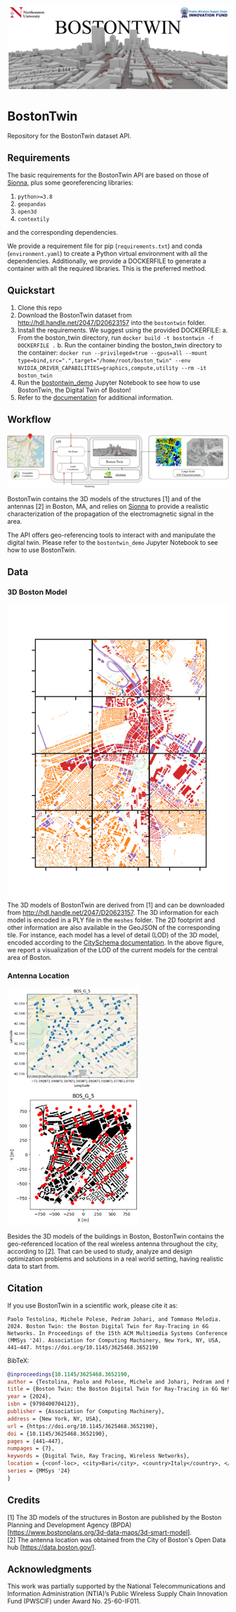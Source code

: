 ![alt text](images/bostontwin.png "Boston Twin")

# BostonTwin
Repository for the BostonTwin dataset API.

## Requirements
The basic requirements for the BostonTwin API are based on those of [Sionna](<https://nvlabs.github.io/sionna/>), plus some georeferencing libraries:
1. `python>=3.8`
2. `geopandas`
3. `open3d`
4. `contextily`

and the corresponding dependencies.

We provide a requirement file for pip (`requirements.txt`) and conda (`environment.yaml`) to create a Python virtual environment with all the dependencies.
Additionally, we provide a DOCKERFILE to generate a container with all the required libraries. This is the preferred method.

## Quickstart
1. Clone this repo
2. Download the BostonTwin dataset from <http://hdl.handle.net/2047/D20623157> into the `bostontwin` folder.
3. Install the requirements. We suggest using the provided DOCKERFILE:
    a. From the boston_twin directory, run `docker build -t bostontwin -f DOCKERFILE .`
    b. Run the container binding the boston_twin directory to the container: `docker run --privileged=true --gpus=all --mount type=bind,src=".",target="/home/root/boston_twin" --env NVIDIA_DRIVER_CAPABILITIES=graphics,compute,utility --rm -it boston_twin`
4. Run the [bostontwin_demo](<https://github.com/wineslab/boston_twin/blob/main/bostontwin_demo.ipynb>) Jupyter Notebook to see how to use BostonTwin, the Digital Twin of Boston!
5. Refer to the [documentation](<https://wineslab.github.io/boston_twin/src/classes/BostonTwin.html>) for additional information.

## Workflow

![alt text](images/workflow.png "Workflow")

BostonTwin contains the 3D models of the structures [1] and of the antennas [2] in Boston, MA, and relies on [Sionna](<https://nvlabs.github.io/sionna/>) to provide a realistic characterization of the propagation of the electromagnetic signal in the area.

The API offers geo-referencing tools to interact with and manipulate the digital twin. Please refer to the `bostontwin_demo` Jupyter Notebook to see how to use BostonTwin.

[//]: # "## Documentation"
[//]: # "Please refer to the Jupyter Notebook"

## Data
### 3D Boston Model
![alt text](images/LOD_img.png "LOD")
The 3D models of BostonTwin are derived from [1] and can be downloaded from <http://hdl.handle.net/2047/D20623157>. The 3D information for each model is encoded in a PLY file in the `meshes` folder. The 2D footprint and other information are also available in the GeoJSON of the corresponding tile. For instance, each model has a level of detail (LOD) of the 3D model, encoded according to the [CitySchema documentation](<https://www.cityschema.org/data_dictionary/index.htm#LOD>). In the above figure, we report a visualization of the LOD of the current models for the central area of Boston.

### Antenna Location
<p float="left">
  <img src="images/BOS_G_5_antennas_geo.png" width="300" />
  <img src="images/BOS_G_5_antennas_local.png" width="300" /> 
</p>

Besides the 3D models of the buildings in Boston, BostonTwin contains the geo-referenced location of the real wireless antenna throughout the city, according to [2]. That can be used to study, analyze and design optimization problems and solutions in a real world setting, having realistic data to start from.

## Citation
If you use BostonTwin in a scientific work, please cite it as:
```
Paolo Testolina, Michele Polese, Pedram Johari, and Tommaso Melodia. 2024. Boston Twin: the Boston Digital Twin for Ray-Tracing in 6G Networks. In Proceedings of the 15th ACM Multimedia Systems Conference (MMSys '24). Association for Computing Machinery, New York, NY, USA, 441–447. https://doi.org/10.1145/3625468.3652190
```
BibTeX:
```bibtex
@inproceedings{10.1145/3625468.3652190,
author = {Testolina, Paolo and Polese, Michele and Johari, Pedram and Melodia, Tommaso},
title = {Boston Twin: the Boston Digital Twin for Ray-Tracing in 6G Networks},
year = {2024},
isbn = {9798400704123},
publisher = {Association for Computing Machinery},
address = {New York, NY, USA},
url = {https://doi.org/10.1145/3625468.3652190},
doi = {10.1145/3625468.3652190},
pages = {441–447},
numpages = {7},
keywords = {Digital Twin, Ray Tracing, Wireless Networks},
location = {<conf-loc>, <city>Bari</city>, <country>Italy</country>, </conf-loc>},
series = {MMSys '24}
}
```

## Credits
[1] The 3D models of the structures in Boston are published by the Boston Planning and Development Agency (BPDA) [<https://www.bostonplans.org/3d-data-maps/3d-smart-model>].\
[2] The antenna location was obtained from the City of Boston's Open Data hub [<https://data.boston.gov/>].

## Acknowledgments
This work was partially supported by the National Telecommunications and Information Administration (NTIA)’s Public Wireless Supply Chain Innovation Fund (PWSCIF) under Award No. 25-60-IF011.